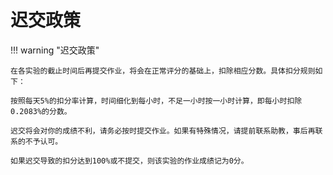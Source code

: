 # 迟交政策

!!! warning "迟交政策"

    在各实验的截止时间后再提交作业，将会在正常评分的基础上，扣除相应分数。具体扣分规则如下：
    
    按照每天5%的扣分率计算，时间细化到每小时，不足一小时按一小时计算，即每小时扣除0.2083%的分数。

    迟交将会对你的成绩不利，请务必按时提交作业。如果有特殊情况，请提前联系助教，事后再联系的不予认可。

    如果迟交导致的扣分达到100%或不提交，则该实验的作业成绩记为0分。

